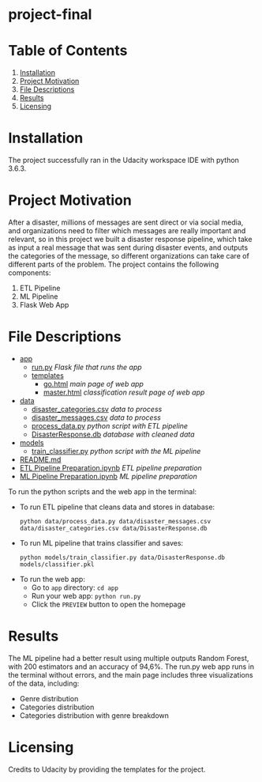 # project-final
# Table of Contents
1. [Installation](https://github.com/rmtkd/project-1/blob/main/README.md#installation)
2. [Project Motivation](https://github.com/rmtkd/project-1/blob/main/README.md#project-motivation)
3. [File Descriptions](https://github.com/rmtkd/project-1/blob/main/README.md#file-descriptions)
4. [Results](https://github.com/rmtkd/project-1/blob/main/README.md#results)
5. [Licensing](https://github.com/rmtkd/project-1/blob/main/README.md#licensing)

# Installation

The project successfully ran in the Udacity workspace IDE with python 3.6.3.

# Project Motivation

After a disaster, millions of messages are sent direct or via social media, and organizations need to filter which messages are really important and relevant, so in this project we built a disaster response pipeline, which take as input a real message that was sent during disaster events, and outputs the categories of the message, so different organizations can take care of different parts of the problem.
The project contains the following components:
1. ETL Pipeline
2. ML Pipeline
3. Flask Web App

# File Descriptions

- [app](https://github.com/rmtkd/project-2/tree/main/app)
  - [run.py](https://github.com/rmtkd/project-2/blob/main/app/run.py) _Flask file that runs the app_
  - [templates](https://github.com/rmtkd/project-2/tree/main/app/templates)
    - [go.html](https://github.com/rmtkd/project-2/blob/main/app/templates/go.html) _main page of web app_
    - [master.html](https://github.com/rmtkd/project-2/blob/main/app/templates/master.html) _classification result page of web app_
- [data](https://github.com/rmtkd/project-2/tree/main/data)
  - [disaster_categories.csv](https://github.com/rmtkd/project-2/blob/main/data/disaster_categories.csv) _data to process_
  - [disaster_messages.csv](https://github.com/rmtkd/project-2/blob/main/data/disaster_messages.csv) _data to process_
  - [process_data.py](https://github.com/rmtkd/project-2/blob/main/data/process_data.py) _python script with ETL pipeline_
  - [DisasterResponse.db](https://github.com/rmtkd/project-2/blob/main/data/DisasterResponse.db) _database with cleaned data_
- [models](https://github.com/rmtkd/project-2/tree/main/models)
  - [train_classifier.py](https://github.com/rmtkd/project-2/blob/main/models/train_classifier.py) _python script with the ML pipeline_
- [README.md](https://github.com/rmtkd/project-2/blob/main/README.md)
- [ETL Pipeline Preparation.ipynb](https://github.com/rmtkd/project-2/blob/main/ETL%20Pipeline%20Preparation.ipynb) _ETL pipeline preparation_
- [ML Pipeline Preparation.ipynb](https://github.com/rmtkd/project-2/blob/main/ML%20Pipeline%20Preparation.ipynb) _ML pipeline preparation_

To run the python scripts and the web app in the terminal:
- To run ETL pipeline that cleans data and stores in database:
    ```
    python data/process_data.py data/disaster_messages.csv data/disaster_categories.csv data/DisasterResponse.db
    ```
- To run ML pipeline that trains classifier and saves:
    ```
    python models/train_classifier.py data/DisasterResponse.db models/classifier.pkl
    ```
- To run the web app:
  - Go to `app` directory: `cd app`
  - Run your web app: `python run.py`
  - Click the `PREVIEW` button to open the homepage

# Results

The ML pipeline had a better result using multiple outputs Random Forest, with 200 estimators and an accuracy of 94,6%.
The run.py web app runs in the terminal without errors, and the main page includes three visualizations of the data, including:
- Genre distribution
- Categories distribution
- Categories distribution with genre breakdown

# Licensing

Credits to Udacity by providing the templates for the project.
